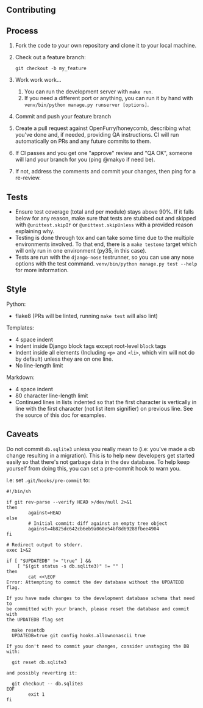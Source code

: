 Contributing
------------

## Process

1. Fork the code to your own repository and clone it to your local machine.
2. Check out a feature branch:

   `git checkout -b my_feature`
3. Work work work...
    1. You can run the development server with `make run`.
    2. If you need a different port or anything, you can run it by hand with
       `venv/bin/python manage.py runserver [options]`.
4. Commit and push your feature branch
5. Create a pull request against OpenFurry/honeycomb, describing what you've
   done and, if needed, providing QA instructions.  CI will run automatically on
   PRs and any future commits to them.
6. If CI passes and you get one "approve" review and "QA OK", someone will
   land your branch for you (ping @makyo if need be).
7. If not, address the comments and commit your changes, then ping for a
   re-review.

## Tests

* Ensure test coverage (total and per module) stays above 90%.  If it falls
  below for any reason, make sure that tests are stubbed out and skipped
  with `@unittest.skipIf` or `@unittest.skipUnless` with a provided reason
  explaining why.
* Testing is done through tox and can take some time due to the multiple
  environments involved.  To that end, there is a `make testone` target which
  will only run in one environment (py35, in this case).
* Tests are run with the `django-nose` testrunner, so you can use any nose
  options with the test command. `venv/bin/python manage.py test --help` for
  more information.

## Style

Python:

* flake8 (PRs will be linted, running `make test` will also lint)

Templates:

* 4 space indent
* Indent inside Django block tags except root-level `block` tags
* Indent inside all elements (Including `<p>` and `<li>`, which vim will not do
  by default) unless they are on one line.
* No line-length limit

Markdown:

* 4 space indent
* 80 character line-length limit
* Continued lines in lists indented so that the first character is vertically
  in line with the first character (not list item signifier) on previous
  line.  See the source of this doc for examples.

## Caveats

Do not commit `db.sqlite3` unless you really mean to (i.e: you've made a db
change resulting in a migration).  This is to help new developers get started
easily so that there's not garbage data in the dev database.  To help keep
yourself from doing this, you can set a pre-commit hook to warn you.

I.e: set `.git/hooks/pre-commit` to:

```shell
#!/bin/sh

if git rev-parse --verify HEAD >/dev/null 2>&1
then
        against=HEAD
else
        # Initial commit: diff against an empty tree object
        against=4b825dc642cb6eb9a060e54bf8d69288fbee4904
fi

# Redirect output to stderr.
exec 1>&2

if [ "$UPDATEDB" != "true" ] &&
    [ "$(git status -s db.sqlite3)" != "" ]
then
        cat <<\EOF
Error: Attempting to commit the dev database without the UPDATEDB flag.

If you have made changes to the development database schema that need to
be committed with your branch, please reset the database and commit with
the UPDATEDB flag set

  make resetdb
  UPDATEDB=true git config hooks.allownonascii true

If you don't need to commit your changes, consider unstaging the DB with:

  git reset db.sqlite3

and possibly reverting it:

  git checkout -- db.sqlite3
EOF
        exit 1
fi
```
